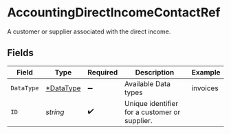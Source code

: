# AccountingDirectIncomeContactRef

A customer or supplier associated with the direct income.


## Fields

| Field                                         | Type                                          | Required                                      | Description                                   | Example                                       |
| --------------------------------------------- | --------------------------------------------- | --------------------------------------------- | --------------------------------------------- | --------------------------------------------- |
| `DataType`                                    | [*DataType](../../models/shared/datatype.md)  | :heavy_minus_sign:                            | Available Data types                          | invoices                                      |
| `ID`                                          | *string*                                      | :heavy_check_mark:                            | Unique identifier for a customer or supplier. |                                               |